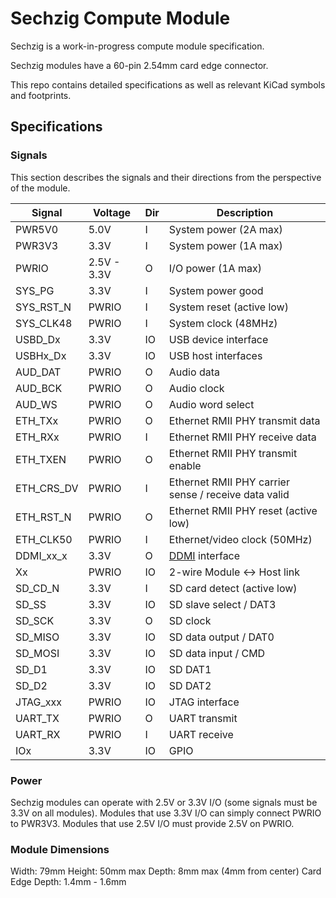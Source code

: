 # Sechzig Compute Module

Sechzig is a work-in-progress compute module specification.

Sechzig modules have a 60-pin 2.54mm card edge connector.

This repo contains detailed specifications as well as relevant KiCad symbols and footprints.

## Specifications

### Signals

This section describes the signals and their directions from the perspective of the module.

| Signal | Voltage | Dir | Description |
| ------ | ------- | --- | ----------- |
| PWR5V0 | 5.0V | I | System power (2A max) |
| PWR3V3 | 3.3V | I | System power (1A max) |
| PWRIO | 2.5V - 3.3V | O | I/O power (1A max) |
| SYS\_PG | 3.3V | I | System power good |
| SYS\_RST\_N | PWRIO | I | System reset (active low) |
| SYS\_CLK48 | PWRIO | I | System clock (48MHz) |
| USBD\_Dx | 3.3V | IO | USB device interface |
| USBHx\_Dx | 3.3V | IO | USB host interfaces |
| AUD\_DAT | PWRIO | O | Audio data |
| AUD\_BCK | PWRIO | O | Audio clock |
| AUD\_WS | PWRIO | O | Audio word select |
| ETH\_TXx | PWRIO | O | Ethernet RMII PHY transmit data |
| ETH\_RXx | PWRIO | I | Ethernet RMII PHY receive data |
| ETH\_TXEN | PWRIO | O | Ethernet RMII PHY transmit enable |
| ETH\_CRS\_DV | PWRIO | I | Ethernet RMII PHY carrier sense / receive data valid |
| ETH\_RST\_N | PWRIO | O | Ethernet RMII PHY reset (active low) |
| ETH\_CLK50 | PWRIO | I | Ethernet/video clock (50MHz) |
| DDMI\_xx\_x | 3.3V | O | [DDMI](https://github.com/machdyne/ddmi) interface |
| Xx | PWRIO | IO | 2-wire Module <-> Host link | 
| SD\_CD\_N | 3.3V | I | SD card detect (active low) |
| SD\_SS | 3.3V | IO | SD slave select / DAT3 |
| SD\_SCK | 3.3V | O | SD clock |
| SD\_MISO | 3.3V | IO | SD data output / DAT0 |
| SD\_MOSI | 3.3V | IO | SD data input / CMD |
| SD\_D1 | 3.3V| IO | SD DAT1 |
| SD\_D2 | 3.3V | IO | SD DAT2 |
| JTAG\_xxx | PWRIO | IO | JTAG interface |
| UART\_TX | PWRIO | O | UART transmit |
| UART\_RX | PWRIO | I | UART receive |
| IOx | 3.3V | IO | GPIO |

### Power

Sechzig modules can operate with 2.5V or 3.3V I/O (some signals must be 3.3V on all modules). Modules that use 3.3V I/O can simply connect PWRIO to PWR3V3. Modules that use 2.5V I/O must provide 2.5V on PWRIO.

### Module Dimensions

Width: 79mm
Height: 50mm max
Depth: 8mm max (4mm from center)
Card Edge Depth: 1.4mm - 1.6mm
